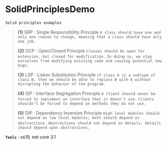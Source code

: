 # SolidPrinciplesDemo
```
Solid principles examples
```

> **(1)** SRP : Single Responsibility Principle
> `A class should have one and only one reason to change, meaning that a class should have only one job.`
>
> **(2)** OCP : Open/Closed Principle
> `Classes should be open for extension, but closed for modification.`
> `In doing so, we stop ourselves from modifying existing code and causing potential new bugs.`
>
> **(3)** LSP : Liskov Substitution Principle
> `if class A is a subtype of class B, then we should be able to replace B with A without disrupting the behavior of the program.`
>
> **(4)** ISP : Interface Segregation Principle
> `A client should never be forced to implement an interface that it doesn't use.`
> `Clients shouldn't be forced to depend on methods they do not use.`
>
> **(5)** DIP : Dependency Inversion Principle
> `High level modules should not depend on low level modules; both should depend on abstractions.`
> `Abstractions should not depend on details. Details should depend upon abstractions.`

**`Tools`** : vs19, net core 3.1